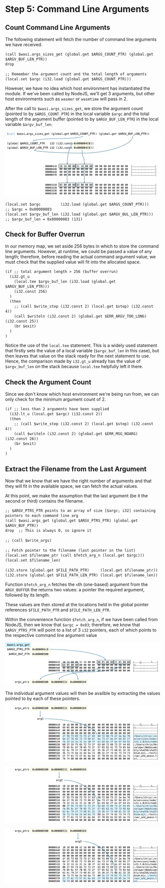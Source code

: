 # Step 5: Command Line Arguments

## Count Command Line Arguments

The following statement will fetch the number of command line arguments we have received.

```wat
(call $wasi.args_sizes_get (global.get $ARGS_COUNT_PTR) (global.get $ARGV_BUF_LEN_PTR))
drop

;; Remember the argument count and the total length of arguments
(local.set $argc (i32.load (global.get $ARGS_COUNT_PTR)))
```

However, we have no idea which host environment has instantiated the module.
If we've been called by NodeJS, we'll get 3 arguments, but other host environments such as `wasmer` or `wasmtime` will pass in 2.

After the call to `$wasi.args_sizes_get`, we store the argument count (pointed to by `$ARGS_COUNT_PTR`) in the local variable `$argc` and the total length of the argument buffer (pointed to by `$ARGV_BUF_LEN_PTR`) in the local variable `$argv_buf_len`.

![Calling `args_sizes_get`](../img/args_sizes_get.png)

```wat
(local.set $argc         (i32.load (global.get $ARGS_COUNT_PTR)))     ;; $argc = 0x00000003
(local.set $argv_buf_len (i32.load (global.get $ARGV_BUL_LEN_PTR)))   ;; $argv_buf_len = 0x00000083 (131)
```

## Check for Buffer Overrun

In our memory map, we set aside 256 bytes in which to store the command line arguments.
However, at runtime, we could be passed a value of any length; therefore, before reading the actual command argument value, we must check that the supplied value will fit into the allocated space.

```wat
(if ;; total argument length > 256 (buffer overrun)
  (i32.gt_u
    (local.tee $argv_buf_len (i32.load (global.get $ARGV_BUF_LEN_PTR)))
    (i32.const 256)
  )
  (then
    ;; (call $write_step (i32.const 2) (local.get $step) (i32.const 4))
    (call $writeln (i32.const 2) (global.get $ERR_ARGV_TOO_LONG) (i32.const 25))
    (br $exit)
  )
)
```

Notice the use of the `local.tee` statement.
This is a widely used statement that firstly sets the value of a local variable (`$argv_buf_len` in this case), but then leaves that value on the stack ready for the next statement to use.
Hence, the comparison made by `i32.gt_u` already has the value of `$argv_buf_len` on the stack because `local.tee` helpfully left it there.

## Check the Argument Count

Since we don't know which host environment we're being run from, we can only check for the minimum argument count of 2.


```wat
(if ;; less than 2 arguments have been supplied
  (i32.lt_u (local.get $argc) (i32.const 2))
  (then
    ;; (call $write_step (i32.const 2) (local.get $step) (i32.const 4))
    (call $writeln (i32.const 2) (global.get $ERR_MSG_NOARG) (i32.const 26))
    (br $exit)
  )
)
```

## Extract the Filename from the Last Argument

Now that we know that we have the right number of arguments and that they will fit in the available space, we can fetch the actual values.

At this point, we make the assumption that the last argument (be it the second or third) contains the filename.

```wat
;; $ARGV_PTRS_PTR points to an array of size [$argc; i32] containing pointers to each command line arg
(call $wasi.args_get (global.get $ARGV_PTRS_PTR) (global.get $ARGV_BUF_PTR))
drop  ;; This is always 0, so ignore it

;; (call $write_args)

;; Fetch pointer to the filename (last pointer in the list)
(local.set $filename_ptr (call $fetch_arg_n (local.get $argc)))
(local.set $filename_len)

(i32.store (global.get $FILE_PATH_PTR)     (local.get $filename_ptr))
(i32.store (global.get $FILE_PATH_LEN_PTR) (local.get $filename_len))
```

Function `$fetch_arg_n` fetches the `n`th (one-based) argument from the `ARGV_BUFFER` the returns two values: a pointer the required argument, followed by its length.

These values are then stored at the locations held in the global pointer references `$FILE_PATH_PTR` and `$FILE_PATH_LEN_PTR`.

Within the convenience function `$fetch_arg_n`, if we have been called from NodeJS, then we know that `$argc = 0x03`; therefore, we know that `$ARGV_PTRS_PTR` will point to a list of 3 `i32` pointers, each of which points to the respective command line argument value

![Calling `args_get`](../img/args_get.png)

The individual argument values will then be availble by extracting the values pointed to by each of these pointers.

![Argument 1](../img/arg1.png)

![Argument 2](../img/arg2.png)

![Argument 3](../img/arg3.png)
